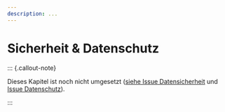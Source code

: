 ```yaml
---
description: ...
---
```


# Sicherheit & Datenschutz

::: {.callout-note}

Dieses Kapitel ist noch nicht umgesetzt ([siehe Issue Datensicherheit](https://github.com/pro4bib/handbuch-it-in-bibliotheken/issues/53) und [Issue Datenschutz](https://github.com/pro4bib/handbuch-it-in-bibliotheken/issues/44)).

:::
